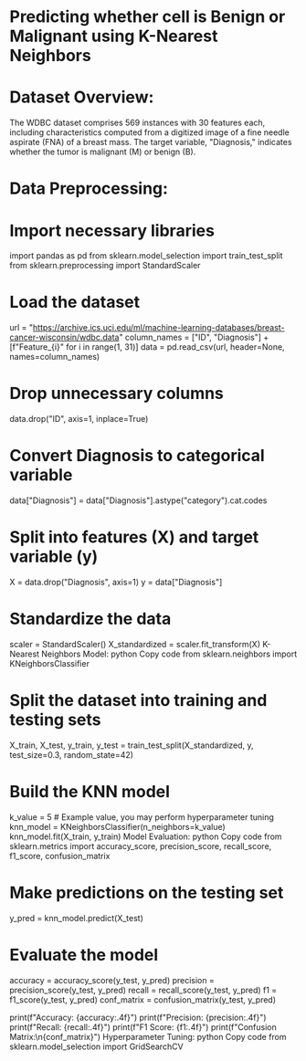 # Predicting whether cell is Benign or Malignant using K-Nearest Neighbors

# Dataset Overview:
The WDBC dataset comprises 569 instances with 30 features each, including characteristics computed from a digitized image of a fine needle aspirate (FNA) of a breast mass. The target variable, "Diagnosis," indicates whether the tumor is malignant (M) or benign (B).

# Data Preprocessing:

# Import necessary libraries
import pandas as pd
from sklearn.model_selection import train_test_split
from sklearn.preprocessing import StandardScaler

# Load the dataset
url = "https://archive.ics.uci.edu/ml/machine-learning-databases/breast-cancer-wisconsin/wdbc.data"
column_names = ["ID", "Diagnosis"] + [f"Feature_{i}" for i in range(1, 31)]
data = pd.read_csv(url, header=None, names=column_names)

# Drop unnecessary columns
data.drop("ID", axis=1, inplace=True)

# Convert Diagnosis to categorical variable
data["Diagnosis"] = data["Diagnosis"].astype("category").cat.codes

# Split into features (X) and target variable (y)
X = data.drop("Diagnosis", axis=1)
y = data["Diagnosis"]

# Standardize the data
scaler = StandardScaler()
X_standardized = scaler.fit_transform(X)
K-Nearest Neighbors Model:
python
Copy code
from sklearn.neighbors import KNeighborsClassifier

# Split the dataset into training and testing sets
X_train, X_test, y_train, y_test = train_test_split(X_standardized, y, test_size=0.3, random_state=42)

# Build the KNN model
k_value = 5  # Example value, you may perform hyperparameter tuning
knn_model = KNeighborsClassifier(n_neighbors=k_value)
knn_model.fit(X_train, y_train)
Model Evaluation:
python
Copy code
from sklearn.metrics import accuracy_score, precision_score, recall_score, f1_score, confusion_matrix

# Make predictions on the testing set
y_pred = knn_model.predict(X_test)

# Evaluate the model
accuracy = accuracy_score(y_test, y_pred)
precision = precision_score(y_test, y_pred)
recall = recall_score(y_test, y_pred)
f1 = f1_score(y_test, y_pred)
conf_matrix = confusion_matrix(y_test, y_pred)

print(f"Accuracy: {accuracy:.4f}")
print(f"Precision: {precision:.4f}")
print(f"Recall: {recall:.4f}")
print(f"F1 Score: {f1:.4f}")
print(f"Confusion Matrix:\n{conf_matrix}")
Hyperparameter Tuning:
python
Copy code
from sklearn.model_selection import GridSearchCV

